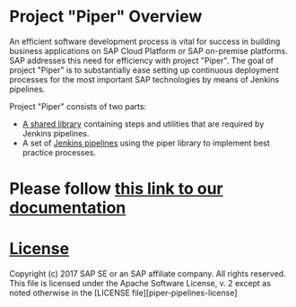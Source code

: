 # Project "Piper" Overview

An efficient software development process is vital for success in building business applications on SAP Cloud Platform or SAP on-premise platforms.
SAP addresses this need for efficiency with project "Piper". The goal of project "Piper" is to substantially ease setting up continuous deployment processes for the most important SAP technologies by means of Jenkins pipelines.

Project "Piper" consists of two parts:

 * [A shared library][piper-library] containing steps and utilities that are required by Jenkins pipelines.
 * A set of [Jenkins pipelines][piper-pipelines] using the piper library to implement best practice processes.

# Please follow [this link to our documentation][piper-library-pages]

# [License][piper-library-license]

Copyright (c) 2017 SAP SE or an SAP affiliate company. All rights reserved.
This file is licensed under the Apache Software License, v. 2 except as noted otherwise in the [LICENSE file][piper-pipelines-license]

[piper-library]: https://github.com/SAP/jenkins-library
[piper-pipelines]: https://github.com/SAP/jenkins-pipelines
[piper-library-pages]: https://sap.github.io/jenkins-library
[piper-library-license]: ./LICENSE
